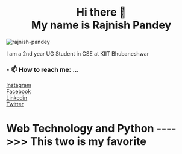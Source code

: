 <h1 align="center">Hi there 👋 <br>
  My name is Rajnish Pandey </h1>
  
<p align="left"> <img src="https://komarev.com/ghpvc/?username=rajnsih-pandey&label=Profile%20views&color=0e75b6&style=flat" alt="rajnish-pandey"/> </p>
  
  
I am a 2nd year UG Student in CSE at KIIT Bhubaneshwar


### - 📫 How to reach me: ...
[Instagram](https://www.instagram.com/rajnish_038/)    
[Facebook](https://www.facebook.com/rk1234rk/)    
[Linkedin](https://linkedin.com/in/rajnish-pandey-5491081a5/)    
[Twitter](https://twitter.com/rajnish_038)    


<h1> Web Technology and Python ---->>> This two is my favorite </h1>
<!--
**rajnish-pandey/rajnish-pandey** is a ✨ _special_ ✨ repository because its `README.md` (this file) appears on your GitHub profile.


- 😄 Pronouns: ...
- ⚡ Fun fact: ...
-->
